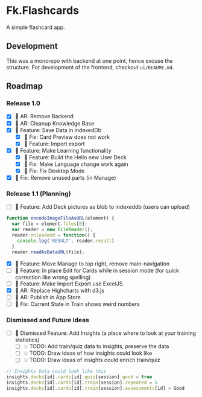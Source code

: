 # Fk.Flashcards
A simple flashcard app.

## Development
This was a monorepo with backend at one point, hence excuse the structure. For development of the frontend, checkout `ui/README.md`.

## Roadmap

### Release 1.0

- [x] 🚧 AR: Remove Backend
- [x] 🚧 AR: Cleanup Knowledge Base
- [x] 🚀 Feature: Save Data in indexedDb
  - [x] 🐛 Fix: Card Preview does not work
  - [x] 🚀 Feature: Import export
- [x] 🚀 Feature: Make Learning functionality
  - [x] 🚀 Feature: Build the Hello new User Deck
  - [x] 🐛 Fix: Make Language change work again
  - [x] 🐛 Fix: Fix Desktop Mode
- [x] 🐛 Fix: Remove unused parts (in Manage)

### Release 1.1 (Planning)

- [ ] 🚀 Feature: Add Deck pictures as blob to indexeddb (users can upload)

```js
function encodeImageFileAsURL(element) {
  var file = element.files[0];
  var reader = new FileReader();
  reader.onloadend = function() {
    console.log('RESULT', reader.result)
  }
  reader.readAsDataURL(file);
```

- [x] 🚀 Feature: Move Manage to top right, remove main-navigation
- [ ] 🚀 Feature: In place Edit for Cards while in session mode (for quick correction like wrong spelling)
- [ ] 🚀 Feature: Make Import Export use ExcelJS
- [x] 🚧 AR: Replace Highcharts with d3.js
- [ ] 🚧 AR: Publish in App Store
- [ ] 🐛 Fix: Current State in Train shows weird numbers
 
### Dismissed and Future Ideas

- [ ] 🚀 Dismissed Feature: Add Insights (a place where to look at your training statistics)
  - [ ] 💡 TODO: Add train/quiz data to insights, preserve the data  
  - [ ] 💡 TODO: Draw ideas of how insights could look like  
  - [ ] 💡 TODO: Draw ideas of insights could enrich train/quiz

```js
// Insights Data could look like this
insights.decks[id].cards[id].quiz[session].good = true
insights.decks[id].cards[id].train[session].repeated = 5
insights.decks[id].cards[id].train[session].assessments[id] = Good
```